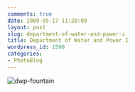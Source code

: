 ```yaml
---
comments: true
date: 2009-05-17 11:20:09
layout: post
slug: department-of-water-and-power-i
title: Department of Water and Power I
wordpress_id: 1590
categories:
- PhotoBlog
---
```


![dwp-fountain](http://ryanfitzer.com/main/wp-content/uploads/2009/05/dwp-fountain.jpg)
